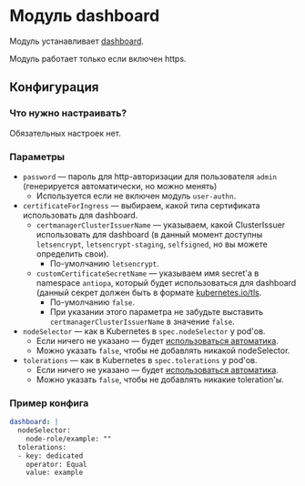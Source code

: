 Модуль dashboard
=======

Модуль устанавливает [dashboard](https://github.com/kubernetes/dashboard).

Модуль работает только если включен https.

Конфигурация
------------

### Что нужно настраивать?
Обязательных настроек нет.

### Параметры
* `password` — пароль для http-авторизации для пользователя `admin` (генерируется автоматически, но можно менять)
    * Используется если не включен модуль `user-authn`.
* `certificateForIngress` — выбираем, какой типа сертификата использовать для dashboard.
    * `certmanagerClusterIssuerName` — указываем, какой ClusterIssuer использовать для dashboard (в данный момент доступны `letsencrypt`, `letsencrypt-staging`, `selfsigned`, но вы можете определить свои).
        * По-умолчанию `letsencrypt`.
    * `customCertificateSecretName` — указываем имя secret'а в namespace `antiopa`, который будет использоваться для dashboard (данный секрет должен быть в формате [kubernetes.io/tls](https://kubernetes.github.io/ingress-nginx/user-guide/tls/#tls-secrets).
        * По-умолчанию `false`.
        * При указании этого параметра не забудьте выставить `certmanagerClusterIssuerName` в значение `false`.
* `nodeSelector` — как в Kubernetes в `spec.nodeSelector` у pod'ов.
    * Если ничего не указано — будет [использоваться автоматика](/README.md#выделение-узлов-под-определенный-вид-нагрузки).
    * Можно указать `false`, чтобы не добавлять никакой nodeSelector.
* `tolerations` — как в Kubernetes в `spec.tolerations` у pod'ов.
    * Если ничего не указано — будет [использоваться автоматика](/README.md#выделение-узлов-под-определенный-вид-нагрузки).
    * Можно указать `false`, чтобы не добавлять никакие toleration'ы.

### Пример конфига
```yaml
dashboard: |
  nodeSelector:
    node-role/example: ""
  tolerations:
  - key: dedicated
    operator: Equal
    value: example
```
